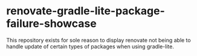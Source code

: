 # renovate-gradle-lite-package-failure-showcase
This repository exists for sole reason to display renovate not being able to handle update of certain types of packages when using gradle-lite.
